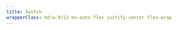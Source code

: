 ```yaml
---
title: Switch
wrapperClass: md:w-9/12 mx-auto flex justify-center flex-wrap
---
```

<template>
       <label class="vv-input-checkbox 
                     vv-input-checkbox--switch"
              for="switch-option">
       <input id="switch-option" 
              type="checkbox" 
              role="switch" 
              name="switch-option" 
              value="switch-option" />
       Option
       </label>
       <label class="vv-input-checkbox 
                     vv-input-checkbox--switch"
              for="switch-option-checked">
       <input id="switch-option-checked" 
              type="checkbox" 
              role="switch" 
              name="switch-option-checked" 
              value="switch-option-checked" 
              checked="checked" />
       Checked
       </label>
       <label class="vv-input-checkbox 
                     vv-input-checkbox--switch"
              for="switch-option-checked">
       <input id="switch-option-focus" 
              type="checkbox" 
              role="switch" 
              name="switch-option-focus" 
              value="switch-option-focus"
              checked="checked" 
              class="focus-visible" />
       Focus
       </label>
       <label class="vv-input-checkbox 
                     vv-input-checkbox--switch"
              for="switch-option-disabled">
       <input id="switch-option-disabled" 
              type="checkbox" 
              role="switch" 
              name="switch-option-disabled" 
              value="switch-option-disabled"
              disabled="disabled" />
       Disabled
       </label>
       <label class="vv-input-checkbox 
                     vv-input-checkbox--switch"
              for="switch-option-disabled-checked">
       <input id="switch-option-disabled-checked" 
              type="checkbox" 
              role="switch" 
              name="switch-option-disabled-checked" 
              value="switch-option-disabled-checked" 
              disabled="disabled" 
              checked="checked" />
       Disabled Checked
       </label>
       <label class="vv-input-checkbox 
                     vv-input-checkbox--switch 
                     vv-input-checkbox--readonly"
              for="switch-option-readonly">
       <input id="switch-option-readonly" 
              type="checkbox" 
              role="switch" 
              name="switch-option-readonly" 
              value="switch-option-readonly" 
              disabled="disabled" 
              tabindex="-1" />
       Readonly
       </label>
       <label class="vv-input-checkbox 
                     vv-input-checkbox--switch 
                     vv-input-checkbox--readonly" 
              for="switch-option-readonly-checked">
       <input id="switch-option-readonly-checked" 
              type="checkbox" 
              role="switch" 
              name="switch-option-readonly-checked" 
              value="switch-option-readonly-checked"
              disabled="disabled" 
              checked="checked" 
              tabindex="-1" />
       Readonly Checked
       </label>
</template>